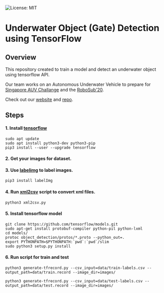 ![License: MIT](https://img.shields.io/badge/License-MIT-blue.svg?style=flat-square)

# Underwater Object (Gate) Detection using TensorFlow

## Overview

This repository created to train a model and detect an underwater object using tensorflow API.

Our team works on an Autonomous Underwater Vehicle to prepare for [Singapore AUV Challange](https://sauvc.org/) and the [RoboSub'20](https://robonation.org/programs/robosub/).

Check out our [website](http://auv.itu.edu.tr/) and [repo](https://gitlab.com/itu-auv).

## Steps

#### 1. Install [tensorflow](https://www.tensorflow.org/install)

```
sudo apt update
sudo apt install python3-dev python3-pip
pip3 install --user --upgrade tensorflow
```

#### 2. Get your images for dataset.

#### 3. Use [labelimg](https://github.com/tzutalin/labelImg) to label images.

```
pip3 install labelImg
```

#### 4. Run [xml2csv](xml2csv.py) script to convert xml files.

```
python3 xml2csv.py
```

#### 5. Install tensorflow model

```
git clone https://github.com/tensorflow/models.git
sudo apt-get install protobuf-compiler python-pil python-lxml
cd models/
protoc object_detection/protos/*.proto --python_out=.
export PYTHONPATH=$PYTHONPATH:`pwd`:`pwd`/slim
sudo python3 setup.py install
```

#### 6. Run script for train and test

```
python3 generate-tfrecord.py --csv_input=data/train-labels.csv --output_path=data/train.record --image_dir=images/
```

```
python3 generate-tfrecord.py --csv_input=data/test-labels.csv --output_path=data/test.record --image_dir=images/
```
